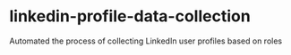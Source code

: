 # linkedin-profile-data-collection
Automated the process of collecting LinkedIn user profiles based on roles
